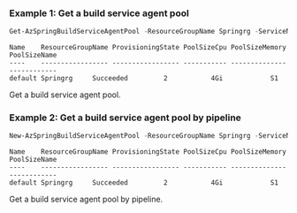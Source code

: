 ### Example 1: Get a build service agent pool
```powershell
Get-AzSpringBuildServiceAgentPool -ResourceGroupName Springrg -ServiceName sspring-portal01
```

```output
Name    ResourceGroupName ProvisioningState PoolSizeCpu PoolSizeMemory PoolSizeName
----    ----------------- ----------------- ----------- -------------- ------------
default Springrg     Succeeded         2           4Gi            S1
```

Get a build service agent pool.


### Example 2: Get a build service agent pool by pipeline
```powershell
New-AzSpringBuildServiceAgentPool -ResourceGroupName Springrg -ServiceName espring-pwsh01 -PoolSizeName "S1" | Get-AzSpringBuildServiceAgentPool
```

```output
Name    ResourceGroupName ProvisioningState PoolSizeCpu PoolSizeMemory PoolSizeName
----    ----------------- ----------------- ----------- -------------- ------------
default Springrg     Succeeded         2           4Gi            S1
```

Get a build service agent pool by pipeline.